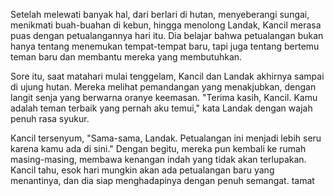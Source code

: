 Setelah melewati banyak hal, dari berlari di hutan, menyeberangi sungai, menikmati buah-buahan di kebun, hingga menolong Landak, Kancil merasa puas dengan petualangannya hari itu. Dia belajar bahwa petualangan bukan hanya tentang menemukan tempat-tempat baru, tapi juga tentang bertemu teman baru dan membantu mereka yang membutuhkan.

Sore itu, saat matahari mulai tenggelam, Kancil dan Landak akhirnya sampai di ujung hutan. Mereka melihat pemandangan yang menakjubkan, dengan langit senja yang berwarna oranye keemasan. "Terima kasih, Kancil. Kamu adalah teman terbaik yang pernah aku temui," kata Landak dengan wajah penuh rasa syukur.

Kancil tersenyum, "Sama-sama, Landak. Petualangan ini menjadi lebih seru karena kamu ada di sini." Dengan begitu, mereka pun kembali ke rumah masing-masing, membawa kenangan indah yang tidak akan terlupakan. Kancil tahu, esok hari mungkin akan ada petualangan baru yang menantinya, dan dia siap menghadapinya dengan penuh semangat.
tamat
